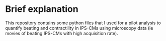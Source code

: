 

# Brief explanation

This repository contains some python files that I used for a pilot analysis
to quantify beating and contractility in IPS-CMs using microscopy data 
(ie movies of beating IPS-CMs with high acquisition rate).